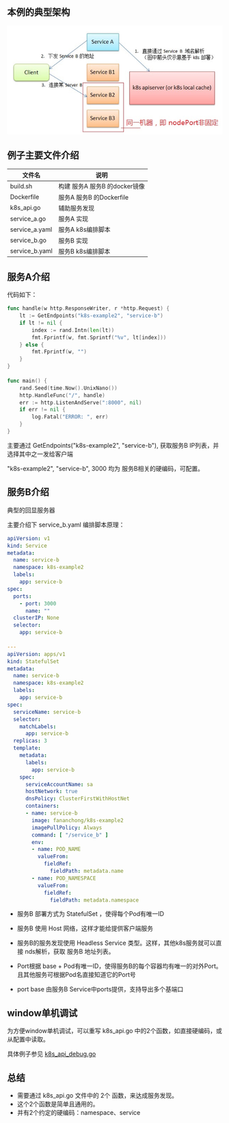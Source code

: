 ## 本例的典型架构

![图](架构交互图.jpg)


## 例子主要文件介绍

文件名          | 说明
---------------| ------------------------------------
build.sh       | 构建 服务A 服务B 的docker镜像
Dockerfile     | 服务A 服务B 的Dockerfile
k8s_api.go     | 辅助服务发现
service_a.go   | 服务A 实现
service_a.yaml | 服务A k8s编排脚本
service_b.go   | 服务B 实现
service_b.yaml | 服务B k8s编排脚本


## 服务A介绍

代码如下：

```go
func handle(w http.ResponseWriter, r *http.Request) {
	lt := GetEndpoints("k8s-example2", "service-b")
	if lt != nil {
		index := rand.Intn(len(lt))
		fmt.Fprintf(w, fmt.Sprintf("%v", lt[index]))
	} else {
		fmt.Fprintf(w, "")
	}
}

func main() {
	rand.Seed(time.Now().UnixNano())
	http.HandleFunc("/", handle)
	err := http.ListenAndServe(":8000", nil)
	if err != nil {
		log.Fatal("ERROR: ", err)
	}
}
```

主要通过 GetEndpoints("k8s-example2", "service-b"), 获取服务B IP列表，并选择其中之一发给客户端

"k8s-example2", "service-b", 3000 均为 服务B相关的硬编码，可配置。

## 服务B介绍

典型的回显服务器

主要介绍下 service_b.yaml 编排脚本原理：

```yaml
apiVersion: v1
kind: Service
metadata:
  name: service-b
  namespace: k8s-example2
  labels:
    app: service-b
spec:
  ports:
    - port: 3000
      name: ""
  clusterIP: None
  selector:
    app: service-b

---
apiVersion: apps/v1
kind: StatefulSet
metadata:
  name: service-b
  namespace: k8s-example2
  labels:
    app: service-b
spec:
  serviceName: service-b
  selector:
    matchLabels:
      app: service-b
  replicas: 3
  template:
    metadata:
      labels:
        app: service-b
    spec:
      serviceAccountName: sa
      hostNetwork: true
      dnsPolicy: ClusterFirstWithHostNet
      containers:
      - name: service-b
        image: fananchong/k8s-example2
        imagePullPolicy: Always
        command: [ "/service_b" ]
        env:
        - name: POD_NAME
          valueFrom:
            fieldRef:
              fieldPath: metadata.name
        - name: POD_NAMESPACE
          valueFrom:
            fieldRef:
              fieldPath: metadata.namespace
```

  - 服务B 部署方式为 StatefulSet ，使得每个Pod有唯一ID

  - 服务B 使用 Host 网络，这样才能给提供客户端服务

  - 服务B的服务发现使用 Headless Service 类型。这样，其他k8s服务就可以直接 nds解析，获取 服务B 地址列表。

  - Port根据 base + Pod有唯一ID，使得服务B的每个容器均有唯一的对外Port。且其他服务可根据Pod名直接知道它的Port号
  
  - port base 由服务B Service中ports提供，支持导出多个基端口

## window单机调试

为方便window单机调试，可以重写 k8s_api.go 中的2个函数，如直接硬编码，或从配置中读取。

具体例子参见 [k8s_api_debug.go](k8s_api_debug.go)


## 总结

  - 需要通过 k8s_api.go 文件中的 2个 函数，来达成服务发现。
  - 这个2个函数是简单且通用的。
  - 并有2个约定的硬编码：namespace、service
